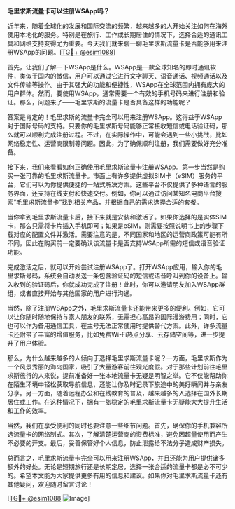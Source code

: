 **毛里求斯流量卡可以注册WSApp吗？**

近年来，随着全球化的发展和国际交流的频繁，越来越多的人开始关注如何在海外使用本地化的服务。特别是在旅行、工作或长期居住的情况下，选择合适的通讯工具和网络支持变得尤为重要。今天我们就来聊一聊毛里求斯流量卡是否能够用来注册WSApp的问题。[[TG💪+ @esim1088](https://t.me/s/esim1088)]

首先，让我们了解一下WSApp是什么。WSApp是一款全球知名的即时通讯软件，类似于国内的微信，用户可以通过它进行文字聊天、语音通话、视频通话以及文件传输等操作。由于其强大的功能和便捷性，WSApp在全球范围内拥有庞大的用户群体。然而，要使用WSApp，通常需要一个有效的手机号码来进行注册和验证。那么，问题来了——毛里求斯的流量卡是否具备这样的功能呢？

答案是肯定的！毛里求斯的流量卡完全可以用来注册WSApp。这得益于WSApp对于国际号码的支持。只要你的毛里求斯号码能够正常接收短信或电话验证码，那么就可以顺利完成注册过程。不过，在实际操作中，可能会遇到一些小挑战，比如网络稳定性、运营商限制等问题。因此，为了确保顺利注册，我们需要做好充分准备。

接下来，我们来看看如何正确使用毛里求斯流量卡注册WSApp。第一步当然是购买一张可靠的毛里求斯流量卡。市面上有许多提供虚拟SIM卡（eSIM）服务的平台，它们可以为你提供便捷的一站式解决方案。这些平台不仅提供了多种语言的服务界面，还支持在线支付和快速交付。例如，你可以通过访问某知名电商平台搜索“毛里求斯流量卡”找到相关产品，并根据自己的需求选择合适的套餐。

当你拿到毛里求斯流量卡后，接下来就是安装和激活了。如果你选择的是实体SIM卡，那么只需将卡片插入手机即可；如果是eSIM，则需要按照说明书上的步骤下载对应的配置文件并激活。需要注意的是，不同国家和地区的运营商政策可能有所不同，因此在购买前一定要确认该流量卡是否支持WSApp所需的短信或语音验证功能。

完成激活之后，就可以开始尝试注册WSApp了。打开WSApp应用，输入你的毛里求斯号码，系统会自动发送一条包含验证码的短信或语音呼叫到你的设备上。输入收到的验证码后，你就成功完成了注册！此时，你可以邀请朋友加入WSApp群组，或者直接开始与其他国家的用户进行沟通。

当然，除了注册WSApp之外，毛里求斯流量卡还能带来更多的便利。例如，它可以让你随时随地保持与家人朋友的联系，无需担心高昂的国际漫游费用；同时，它也可以作为备用通信工具，在主号无法正常使用时提供替代方案。此外，许多流量卡还附带了丰富的增值服务，比如免费Wi-Fi热点分享、云存储空间等，进一步提升了用户体验。

那么，为什么越来越多的人倾向于选择毛里求斯流量卡呢？一方面，毛里求斯作为一个风景秀丽的海岛国家，吸引了大量游客前往观光度假。对于那些计划前往毛里求斯旅行的人来说，提前准备好一张本地流量卡无疑是明智之举。它不仅能帮助你在陌生环境中轻松获取导航信息，还能让你及时记录下旅途中的美好瞬间并与亲友分享。另一方面，随着远程办公和在线教育的普及，越来越多的人选择在国外长期居住或工作。在这种情况下，拥有一张稳定的毛里求斯流量卡无疑能大大提升生活和工作的效率。

当然，我们在享受便利的同时也要注意一些细节问题。首先，确保你的手机兼容所选流量卡的网络制式。其次，了解清楚运营商的资费标准，避免因超量使用而产生不必要的开支。最后，妥善保管好个人信息，防止泄露给不法分子造成财产损失。

总而言之，毛里求斯流量卡完全可以用来注册WSApp，并且还能为用户提供诸多额外的好处。无论是短期旅行还是长期定居，选择一张合适的流量卡都是必不可少的。希望本文能为大家提供更多有用的信息和建议。如果你对毛里求斯流量卡还有其他疑问，欢迎随时留言讨论！

[[TG💪+ @esim1088](https://t.me/s/esim1088) ![Image](https://i.postimg.cc/4NQfJmqS/Snipaste-2025-05-13-00-14-12.png)]